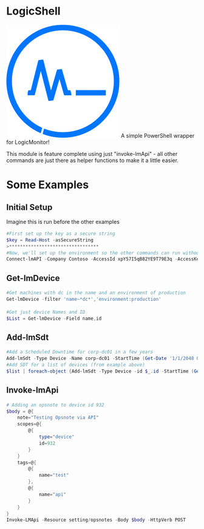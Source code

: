 # LogicShell
![LS-logo](./logicshell.png)
A simple PowerShell wrapper for LogicMonitor!

This module is feature complete using just "invoke-lmApi" - all other commands are just there as helper functions to make it a little easier.

# Some Examples

## Initial Setup

Imagine this is run before the other examples

```powershell
#First set up the key as a secure string
$key = Read-Host -asSecureString
>*********************************
#Now, we'll set up the environment so the other commands can run without having to constantly specify the environmental stuff
Connect-lmAPI -Company Contoso -AccessId xpY57I5qB82YE9T79E3q -AccessKey $Key
```

## Get-lmDevice
```powershell
#Get machines with dc in the name and an environment of production
Get-lmDevice -filter 'name~*dc*','environment:production'

#Get just device Names and ID
$List = Get-lmDevice -Field name,id
```
## Add-lmSdt
```powershell
#Add a Scheduled Downtime for corp-dc01 in a few years
Add-lmSdt -Type Device -Name corp-dc01 -StartTime (Get-Date '1/1/2048 0:0:0') -EndTime (Get-Date '1/1/2048 3:0:0')
#Add SDT for a list of devices (from example above)
$list | foreach-object {Add-lmSdt -Type Device -id $_.id -StartTime (Get-Date) -EndTime (Get-Date).AddHours(5)}
```

## Invoke-lmApi
```powershell
# Adding an opsnote to device id 932
$body = @{
    note="Testing Opsnote via API"
    scopes=@{
        @{
            type="device"
            id=932
        }
    }
    tags=@{
        @{
            name="test"
        },
        @{
            name="api"
        }
    }
}
Invoke-LMApi -Resource setting/opsnotes -Body $body -HttpVerb POST
```